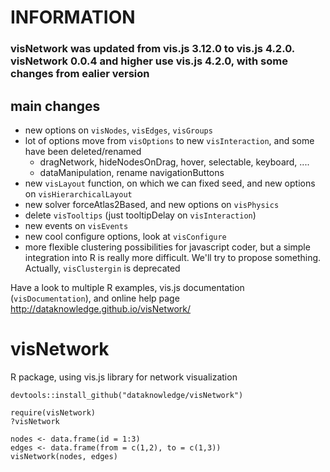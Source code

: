 # INFORMATION

### visNetwork was updated from vis.js 3.12.0 to vis.js 4.2.0. visNetwork 0.0.4 and higher use vis.js 4.2.0, with some changes from ealier version

## main changes

- new options on ````visNodes````, ````visEdges````, ````visGroups````
- lot of options move from ````visOptions```` to new ````visInteraction````, and some have been deleted/renamed
  - dragNetwork, hideNodesOnDrag, hover, selectable, keyboard, ....
  - dataManipulation, rename navigationButtons
- new ````visLayout```` function, on which we can fixed seed, and new options on ````visHierarchicalLayout ````
- new solver forceAtlas2Based, and new options on ````visPhysics````
- delete ````visTooltips```` (just tooltipDelay on ````visInteraction````)
- new events on  ````visEvents ````
- new cool configure options, look at ````visConfigure  ````
- more flexible clustering possibilities for javascript coder, but a simple integration into R is really more difficult. We'll try to propose something. Actually, ````visClustergin```` is deprecated

Have a look to multiple R examples, vis.js documentation (````visDocumentation````), and online help page http://dataknowledge.github.io/visNetwork/

# visNetwork
R package, using vis.js library for network visualization

```` 
devtools::install_github("dataknowledge/visNetwork")

require(visNetwork)
?visNetwork

nodes <- data.frame(id = 1:3)
edges <- data.frame(from = c(1,2), to = c(1,3))
visNetwork(nodes, edges)
````


